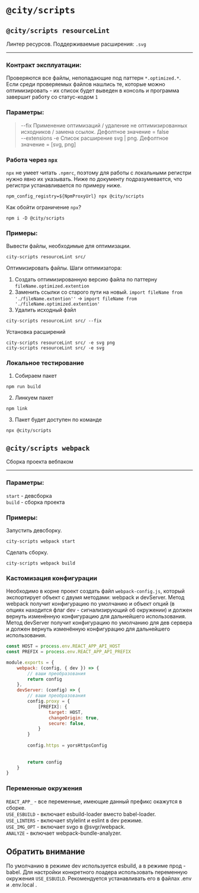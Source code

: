 # `@city/scripts`

## `@city/scripts resourceLint`

Линтер ресурсов. Поддерживаемые расширения: `.svg`

---

### Контракт эксплуатации:

Проверяются все файлы, непопадающие под паттерн `*.optimized.*`. Если среди проверяемых файлов нашлись те, которые можно оптимизировать - их список будет выведен в консоль и программа завершит работу со статус-кодом `1`

### Параметры:

> --fix Применение оптимизаций / удаление не оптимизированных исходников / замена ссылок. Дефолтное значение = false  
> --extensions -e Список расширение svg | png. Дефолтное значение = [svg, png]

### Работа через `npx`

`npx` не умеет читать `.npmrc`, поэтому для работы с локальными регистри нужно явно их указывать.
Ниже по документу подразумевается, что регистри устанавливается по примеру ниже.

```shell
npm_config_registry=${NpmProxyUrl} npx @city/scripts
```

Как обойти ограничение `npx`?

```shell
npm i -D @city/scripts
```

### Примеры:

Вывести файлы, необходимые для оптимизации.

```shell
city-scripts resourceLint src/
```

Оптимизировать файлы.
Шаги оптимизатора:

1. Создать оптимизированную версию файла по паттерну `fileName.optimized.extention`
2. Заменить ссылки со старого пути на новый. `import fileName from './fileName.extention''` -> `import fileName from './fileName.optimized.extention'`
3. Удалить исходный файл

```shell
city-scripts resourceLint src/ --fix
```

Установка расширений

```shell
city-scripts resourceLint src/ -e svg png
city-scripts resourceLint src/ -e svg
```

### Локальное тестирование

1. Собираем пакет

```shell
npm run build
```

2. Линкуем пакет

```shell
npm link
```

3. Пакет будет доступен по команде

```shell
npx @city/scripts
```


## `@city/scripts webpack`

Сборка проекта вебпаком

---

### Параметры:

`start` - девсборка \
`build` - сборка проекта

### Примеры:

Запустить девсборку.

```shell
city-scripts webpack start
```

Сделать сборку.

```shell
city-scripts webpack build
```

### Кастомизация конфигурации

Необходимо в корне проект создать файл `webpack-config.js`, который экспортирует объект с двумя методами: webpack и devServer.
Метод webpack получит конфигурацию по умолчанию и объект опций (в опциях находится флаг dev - сигнализирующий об окружении) и должен вернуть изменённую конфигурацию для дальнейшего использования.
Метод devServer получит конфигурацию по умолчанию для дев сервера и должен вернуть изменённую конфигурацию для дальнейшего использования.

```js
const HOST = process.env.REACT_APP_API_HOST
const PREFIX = process.env.REACT_APP_API_PREFIX

module.exports = {
    webpack: (config, { dev }) => {
        // ваши преобразования
        return config
    },
    devServer: (config) => {
        // ваши преобразования
        config.proxy = {
            [PREFIX]: {
                target: HOST,
                changeOrigin: true,
                secure: false,
            }
        }
        
        config.https = yorsHttpsConfig
        
        
        return config
    }
}
```

### Переменные окружения

`REACT_APP_` - все переменные, имеющие данный префикс окажутся в сборке. \
`USE_ESBUILD` - включает esbuild-loader вместо babel-loader.\
`USE_LINTERS` - включает stylelint и eslint в dev режиме.\
`USE_IMG_OPT` - включает svgo в @svgr/webpack.\
`ANALYZE` - включает webpack-bundle-analyzer.

## Обратить внимание

По умолчанию в режиме dev используется esbuild, а в режиме прод - babel. Для настройки конкретного лоадера использовать переменную окружения `USE_ESBUILD`. Рекомендуется устанавливать его в файлах .env и .env.local .
